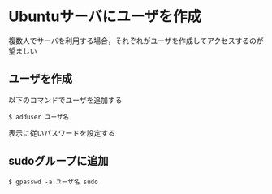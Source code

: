 # Ubuntuサーバにユーザを作成

複数人でサーバを利用する場合，それぞれがユーザを作成してアクセスするのが望ましい


## ユーザを作成
以下のコマンドでユーザを追加する
```shell
$ adduser ユーザ名
```

表示に従いパスワードを設定する

## sudoグループに追加
```shell
$ gpasswd -a ユーザ名 sudo
```
